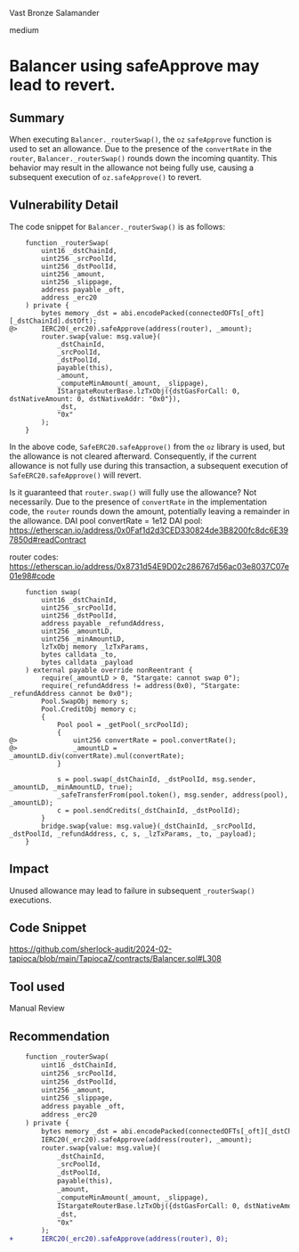 Vast Bronze Salamander

medium

# Balancer using safeApprove may lead to revert.

## Summary
When executing `Balancer._routerSwap()`, the `oz` `safeApprove` function is used to set an allowance. 
Due to the presence of the `convertRate` in the `router`, `Balancer._routerSwap()` rounds down the incoming quantity. 
This behavior may result in the allowance not being fully use, causing a subsequent execution of `oz.safeApprove()` to revert.

## Vulnerability Detail
The code snippet for `Balancer._routerSwap()` is as follows:


```solidity
    function _routerSwap(
        uint16 _dstChainId,
        uint256 _srcPoolId,
        uint256 _dstPoolId,
        uint256 _amount,
        uint256 _slippage,
        address payable _oft,
        address _erc20
    ) private {
        bytes memory _dst = abi.encodePacked(connectedOFTs[_oft][_dstChainId].dstOft);
@>      IERC20(_erc20).safeApprove(address(router), _amount);
        router.swap{value: msg.value}(
            _dstChainId,
            _srcPoolId,
            _dstPoolId,
            payable(this),
            _amount,
            _computeMinAmount(_amount, _slippage),
            IStargateRouterBase.lzTxObj({dstGasForCall: 0, dstNativeAmount: 0, dstNativeAddr: "0x0"}),
            _dst,
            "0x"
        );
    }
```
In the above code, `SafeERC20.safeApprove()` from the `oz` library is used, but the allowance is not cleared afterward. Consequently, if the current allowance is not fully use during this transaction, a subsequent execution of `SafeERC20.safeApprove()` will revert.

Is it guaranteed that `router.swap()` will fully use the allowance?
Not necessarily. Due to the presence of `convertRate` in the implementation code, the `router` rounds down the amount, potentially leaving a remainder in the allowance.
DAI pool convertRate = 1e12
DAI pool: https://etherscan.io/address/0x0Faf1d2d3CED330824de3B8200fc8dc6E397850d#readContract

router codes:
https://etherscan.io/address/0x8731d54E9D02c286767d56ac03e8037C07e01e98#code
```solidity
    function swap(
        uint16 _dstChainId,
        uint256 _srcPoolId,
        uint256 _dstPoolId,
        address payable _refundAddress,
        uint256 _amountLD,
        uint256 _minAmountLD,
        lzTxObj memory _lzTxParams,
        bytes calldata _to,
        bytes calldata _payload
    ) external payable override nonReentrant {
        require(_amountLD > 0, "Stargate: cannot swap 0");
        require(_refundAddress != address(0x0), "Stargate: _refundAddress cannot be 0x0");
        Pool.SwapObj memory s;
        Pool.CreditObj memory c;
        {
            Pool pool = _getPool(_srcPoolId);
            {
@>              uint256 convertRate = pool.convertRate();
@>              _amountLD = _amountLD.div(convertRate).mul(convertRate);
            }

            s = pool.swap(_dstChainId, _dstPoolId, msg.sender, _amountLD, _minAmountLD, true);
            _safeTransferFrom(pool.token(), msg.sender, address(pool), _amountLD);
            c = pool.sendCredits(_dstChainId, _dstPoolId);
        }
        bridge.swap{value: msg.value}(_dstChainId, _srcPoolId, _dstPoolId, _refundAddress, c, s, _lzTxParams, _to, _payload);
    }
```

## Impact

Unused allowance may lead to failure in subsequent `_routerSwap()` executions.

## Code Snippet
https://github.com/sherlock-audit/2024-02-tapioca/blob/main/TapiocaZ/contracts/Balancer.sol#L308
## Tool used

Manual Review

## Recommendation
```diff
    function _routerSwap(
        uint16 _dstChainId,
        uint256 _srcPoolId,
        uint256 _dstPoolId,
        uint256 _amount,
        uint256 _slippage,
        address payable _oft,
        address _erc20
    ) private {
        bytes memory _dst = abi.encodePacked(connectedOFTs[_oft][_dstChainId].dstOft);
        IERC20(_erc20).safeApprove(address(router), _amount);
        router.swap{value: msg.value}(
            _dstChainId,
            _srcPoolId,
            _dstPoolId,
            payable(this),
            _amount,
            _computeMinAmount(_amount, _slippage),
            IStargateRouterBase.lzTxObj({dstGasForCall: 0, dstNativeAmount: 0, dstNativeAddr: "0x0"}),
            _dst,
            "0x"
        );
+       IERC20(_erc20).safeApprove(address(router), 0);
```